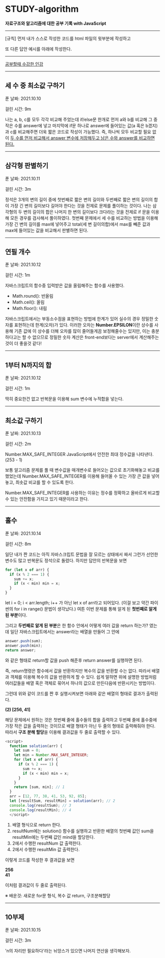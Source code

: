 # STUDY-algorithm

**자료구조와 알고리즘에 대한 공부 기록
with JavaScript**

---

[규칙] 먼저 내가 스스로 작성한 코드를 html 파일의 윗부분에 작성하고

또 다른 답안 예시를 아래에 작성한다.

---

<a href="https://www.inflearn.com/course/%EC%9E%90%EB%B0%94%EC%8A%A4%ED%81%AC%EB%A6%BD%ED%8A%B8-%EC%95%8C%EA%B3%A0%EB%A6%AC%EC%A6%98-%EB%AC%B8%EC%A0%9C%ED%92%80%EC%9D%B4">공부할때 수강한 인강</a>

---

## 세 수 중 최소값 구하기

푼 날짜: 2021.10.10

걸린 시간: 9m

나는 a, b, c를 모두 각각 비교해 주었는데 if/else문 한개로 먼저 a와 b를 비교해 그 중 작은 수를 answer에 넣고 마지막에 if문 하나로 answer에 들어있는 값(a 혹은 b겠지)과 c를 비교해주면 더욱 짧은 코드로 작성이 가능했다. 즉, 하나씩 모두 비교할 필요 없이 <u>두 수를 먼저 비교해서 answer 변수에 저장해두고 남은 수와 answer를 비교하면 된다.</u>

---

## 삼각형 판별하기

푼 날짜: 2021.10.11

걸린 시간: 3m

정석은 3개의 변의 길이 중에 첫번째로 짧은 변의 길이와 두번째로 짧은 변의 길이의 합이 가장 긴 변의 길이보다 길어야 한다는 것을 전제로 문제를 풀이하는 것이다. 나는 삼각형의 두 변의 길이의 합은 나머지 한 변의 길이보다 크다라는 것을 전제로 if 문을 이용해 모든 경우를 검사해서 풀이하였다. 첫번째 문제에서 세 수를 비교하는 방법을 이용해 가장 긴 변의 길이를 max에 넣어주고 total(세 변 길이의합)에서 max를 빼준 값과 max에 들어있는 값을 비교해서 판별하면 된다.

---

## 연필 개수

푼 날짜: 2021.10.12

걸린 시간: 1m

자바스크립트의 함수중 입력받은 값을 올림해주는 함수를 사용했다.<br/>

- Math.round(): 반올림<br/>
- Math.ceil(): 올림<br/>
- Math.floor(): 내림

자바스크립트에서는 부동소수점을 표현하는 방법에 한계가 있어 실수의 경우 정밀한 숫자를 표현하는데 한계(오차)가 있다. 이러한 오차는 **Number.EPSILON**이란 상수를 사용해 기존 값에 이 상수를 더해 오차를 많이 줄어들게끔 보정해줄수는 있지만, 이는 충분하다고는 할 수 없으므로 정밀한 숫자 계산은 front-end보다는 server에서 계산해주는 것이 더 좋을것 같다!

---

## 1부터 N까지의 합

푼 날짜: 2021.10.12

걸린 시간: 1m

딱히 중요한건 없고 반복문을 이용해 sum 변수에 누적합을 넣는다.

---

## 최소값 구하기

푼 날짜: 2021.10.13

걸린 시간: 2m

Number.MAX_SAFE_INTEGER
JavaScript에서 안전한 최대 정수값을 나타낸다. (253 - 1)

보통 알고리즘 문제를 풀 때 변수값을 매개변수로 들어오는 값으로 초기화해놓고 비교를 했었는데 Number.MAX_SAFE_INTEGER를 이용해 들어올 수 있는 가장 큰 값을 넣어놓고, 최솟값 비교를 할 수 있도록 한다.

Number.MAX_SAFE_INTEGER를 사용하는 이유는 정수를 정확하고 올바르게 비교할 수 있는 안전함을 가지고 있기 때문이라고 한다.

---

## 홀수

푼 날짜: 2021.10.14

걸린 시간: 8m

일단 내가 짠 코드는 아직 자바스크립트 문법을 잘 모르는 상태에서 짜서 그런가 선언한 변수도 많고 반복문도 정석으로 돌렸다. 하지만 답안의 반복문을 보면

```javascript
for (let x of arr) {
  if (x % 2 === 1) {
    sum += x;
    if (x < min) min = x;
  }
}
```

let i = 0; i < arr.length; i++ 가 아닌 let x of arr라고 되어있다. (이걸 보고 약간 파이썬의 for i in range() 문법이 생각났다.) 여튼 이번 문제를 통해 알게 된 **첫번째로 알게 된 부분**이다.

그리고 **두번째로 알게 된 부분**은 한 함수 안에서 어떻게 여러 값을 return 하는가? 였는데 일단 자바스크립트에서는 answer라는 배열을 만들어 그 안에

```javascript
answer.push(sum);
answer.push(min);
return answer;
```

와 같은 형태로 return할 값을 push 해준후 return answer를 실행하면 된다.

즉, return명령은 함수에서 값을 반환하지만 복수의 값을 반환할 수는 없다. 따라서 배열과 객체를 이용해 복수의 값을 반환하게 할 수 있다. 쉽게 말하면 위에 설명한 방법처럼 여러값들을 배열 혹은 객체로 묶어서 하나의 값으로 만든다음에 반환시키는 방법이다.

그런데 위와 같이 코드를 짠 후 실행시켜보면 아래와 같은 배열의 형태로 결과가 출력된다.

**(2) [256, 41]**

해당 문제에서 원하는 것은 첫번째 줄에 홀수들의 합을 출력하고 두번째 줄에 홀수중에 가장 작은 값을 출력하는 것이므로 배열 형태가 아닌 두 줄의 형태로 출력해줘야 한다.
따라서 **구조 분해 할당**을 이용해 결과값을 두 줄로 출력할 수 있다.

```javascript
<script>
  function solution(arr) {
    let sum = 0;
    let min = Number.MAX_SAFE_INTEGER;
    for (let x of arr) {
      if (x % 2 === 1) {
        sum += x;
        if (x < min) min = x;
      }
    }
    return [sum, min]; // 1
  }
  arr = [12, 77, 38, 41, 53, 92, 85];
  let [resultSum, resultMin] = solution(arr); // 2
  console.log(resultSum); // 3
  console.log(resultMin); // 4
  </script>
```

1. 배열 형식으로 return 한다.
2. resultNum에는 solution() 함수를 실행하고 반환한 배열의 첫번째 값인 sum을 resultMin에는 두번째 값인 mind을 할당한다.
3. 2에서 수행한 resultNum 값 출력한다.
4. 2에서 수행한 resultMin 값 출력한다.

이렇게 코드를 작성한 후 결과값을 보면

**256**<br/>
**41**

이처럼 결과값이 두 줄로 출력된다.

※ 배운것: 새로운 for문 형식, 복수 값 return, 구조분해할당

---

## 10부제

푼 날짜: 2021.10.15

걸린 시간: 3m

'n의 자리만 필요하다'라는 뉘앙스가 있으면 나머지 연산을 생각해보자.
